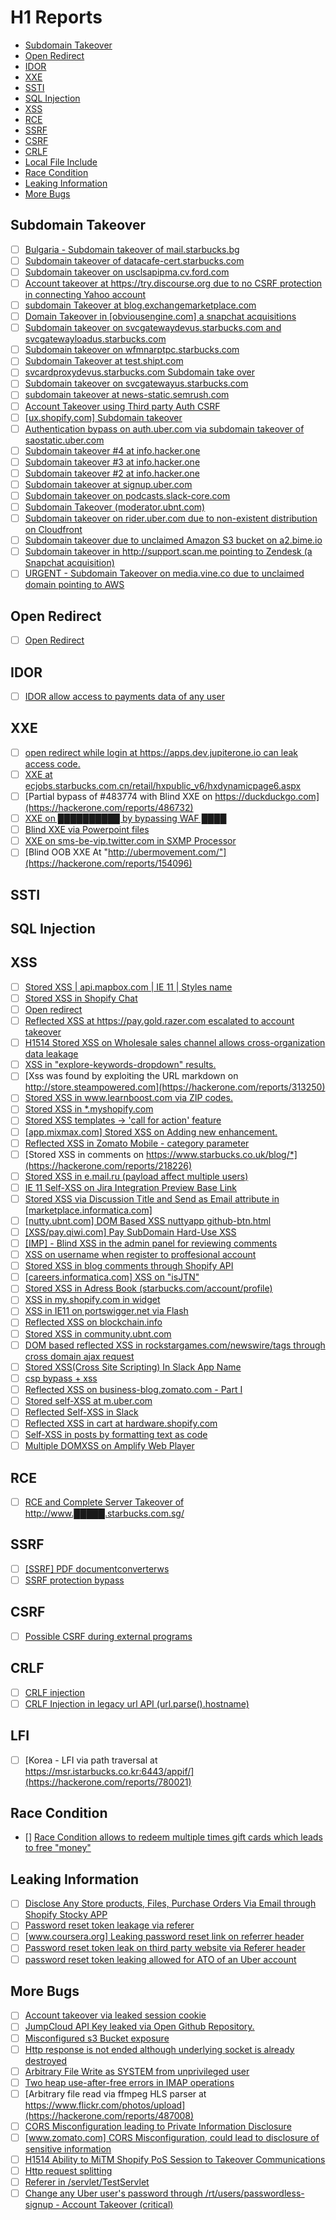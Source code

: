 # H1 Reports

- [Subdomain Takeover](#subdomain-takeover)
- [Open Redirect](#open-redirect)
- [IDOR](#idor)
- [XXE](#xxe)
- [SSTI](#ssti)
- [SQL Injection](#sql-injection)
- [XSS](#xss)    
- [RCE](#rce)
- [SSRF](#ssrf)
- [CSRF](#csrf)
- [CRLF](#crlf)
- [Local File Include](#lfi)
- [Race Condition](#race-condition)
- [Leaking Information](#leaking-information)
- [More Bugs](#more-bugs)

## Subdomain Takeover
- [ ] [Bulgaria - Subdomain takeover of mail.starbucks.bg](https://hackerone.com/reports/736863)
- [ ] [Subdomain takeover of datacafe-cert.starbucks.com](https://hackerone.com/reports/665398)
- [ ] [Subdomain takeover on usclsapipma.cv.ford.com](https://hackerone.com/reports/484420)
- [ ] [Account takeover at https://try.discourse.org due to no CSRF protection in connecting Yahoo account](https://hackerone.com/reports/423022)
- [ ] [subdomain Takeover at blog.exchangemarketplace.com](https://hackerone.com/reports/416474)
- [ ] [Domain Takeover in [obviousengine.com] a snapchat acquisitions](https://hackerone.com/reports/392785)
- [ ] [Subdomain takeover on svcgatewaydevus.starbucks.com and svcgatewayloadus.starbucks.com](https://hackerone.com/reports/383564)
- [ ] [Subdomain takeover on wfmnarptpc.starbucks.com](https://hackerone.com/reports/388622)
- [ ] [Subdomain Takeover at test.shipt.com](https://hackerone.com/reports/387760)
- [ ] [svcardproxydevus.starbucks.com Subdomain take over](https://hackerone.com/reports/380158)
- [ ] [Subdomain takeover on svcgatewayus.starbucks.com](https://hackerone.com/reports/325336)
- [ ] [subdomain takeover at news-static.semrush.com](https://hackerone.com/reports/294201)
- [ ] [Account Takeover using Third party Auth CSRF](https://hackerone.com/reports/225653)
- [ ] [[ux.shopify.com] Subdomain takeover](https://hackerone.com/reports/221631)
- [ ] [Authentication bypass on auth.uber.com via subdomain takeover of saostatic.uber.com](https://hackerone.com/reports/219205)
- [ ] [Subdomain takeover #4 at info.hacker.one](https://hackerone.com/reports/220002)
- [ ] [Subdomain takeover #3 at info.hacker.one](https://hackerone.com/reports/217358)
- [ ] [Subdomain takeover #2 at info.hacker.one](https://hackerone.com/reports/209004)
- [ ] [Subdomain takeover at signup.uber.com](https://hackerone.com/reports/197489)
- [ ] [Subdomain takeover on podcasts.slack-core.com](https://hackerone.com/reports/195350)
- [ ] [Subdomain Takeover (moderator.ubnt.com)](https://hackerone.com/reports/181665)
- [ ] [Subdomain takeover on rider.uber.com due to non-existent distribution on Cloudfront](https://hackerone.com/reports/175070)
- [ ] [Subdomain takeover due to unclaimed Amazon S3 bucket on a2.bime.io](https://hackerone.com/reports/121461)
- [ ] [Subdomain takeover in http://support.scan.me pointing to Zendesk (a Snapchat acquisition)](https://hackerone.com/reports/114134)
- [ ] [URGENT - Subdomain Takeover on media.vine.co due to unclaimed domain pointing to AWS](https://hackerone.com/reports/32825)

## Open Redirect
- [ ] [Open Redirect](https://hackerone.com/reports/504751)

## IDOR
- [ ] [IDOR allow access to payments data of any user](https://hackerone.com/reports/751577)

## XXE
- [ ] [open redirect while login at https://apps.dev.jupiterone.io can leak access code.](https://hackerone.com/reports/591266)
- [ ] [XXE at ecjobs.starbucks.com.cn/retail/hxpublic_v6/hxdynamicpage6.aspx](https://hackerone.com/reports/500515)
- [ ] [Partial bypass of #483774 with Blind XXE on https://duckduckgo.com](https://hackerone.com/reports/486732)
- [ ] [XXE on ██████████ by bypassing WAF ████](https://hackerone.com/reports/433996)
- [ ] [Blind XXE via Powerpoint files](https://hackerone.com/reports/334488)
- [ ] [XXE on sms-be-vip.twitter.com in SXMP Processor](https://hackerone.com/reports/248668)
- [ ] [Blind OOB XXE At "http://ubermovement.com/"](https://hackerone.com/reports/154096)

## SSTI

## SQL Injection

## XSS
- [ ] [Stored XSS | api.mapbox.com | IE 11 | Styles name](https://hackerone.com/reports/763812)
- [ ] [Stored XSS in Shopify Chat](https://hackerone.com/reports/756729)
- [ ] [Open redirect](https://hackerone.com/reports/753399)
- [ ] [Reflected XSS at https://pay.gold.razer.com escalated to account takeover](https://hackerone.com/reports/723060)
- [ ] [H1514 Stored XSS on Wholesale sales channel allows cross-organization data leakage](https://hackerone.com/reports/423454)
- [ ] [XSS in "explore-keywords-dropdown" results.](https://hackerone.com/reports/347567)
- [ ] [Xss was found by exploiting the URL markdown on http://store.steampowered.com](https://hackerone.com/reports/313250)
- [ ] [Stored XSS in www.learnboost.com via ZIP codes.](https://hackerone.com/reports/300812)
- [ ] [Stored XSS in *.myshopify.com](https://hackerone.com/reports/241008)
- [ ] [Stored XSS templates -> 'call for action' feature](https://hackerone.com/reports/237927)
- [ ] [[app.mixmax.com] Stored XSS on Adding new enhancement.](https://hackerone.com/reports/237100)
- [ ] [Reflected XSS in Zomato Mobile - category parameter](https://hackerone.com/reports/230119)
- [ ] [Stored XSS in comments on https://www.starbucks.co.uk/blog/*](https://hackerone.com/reports/218226)
- [ ] [Stored XSS in e.mail.ru (payload affect multiple users)](https://hackerone.com/reports/217007)
- [ ] [IE 11 Self-XSS on Jira Integration Preview Base Link](https://hackerone.com/reports/212721)
- [ ] [Stored XSS via Discussion Title and Send as Email attribute in [marketplace.informatica.com]](https://hackerone.com/reports/203912)
- [ ] [[nutty.ubnt.com] DOM Based XSS nuttyapp github-btn.html](https://hackerone.com/reports/200753)
- [ ] [[XSS/pay.qiwi.com] Pay SubDomain Hard-Use XSS](https://hackerone.com/reports/198251)
- [ ] [[IMP] - Blind XSS in the admin panel for reviewing comments](https://hackerone.com/reports/197337)
- [ ] [XSS on username when register to proffesional account](https://hackerone.com/reports/196989)
- [ ] [Stored XSS in blog comments through Shopify API](https://hackerone.com/reports/192210)
- [ ] [[careers.informatica.com] XSS on "isJTN"](https://hackerone.com/reports/190020)
- [ ] [Stored XSS in Adress Book (starbucks.com/account/profile)](https://hackerone.com/reports/186554)
- [ ] [XSS in my.shopify.com in widget](https://hackerone.com/reports/185826)
- [ ] [XSS in IE11 on portswigger.net via Flash](https://hackerone.com/reports/182160)
- [ ] [Reflected XSS on blockchain.info](https://hackerone.com/reports/179426)
- [ ] [Stored XSS in community.ubnt.com](https://hackerone.com/reports/179164)
- [ ] [DOM based reflected XSS in rockstargames.com/newswire/tags through cross domain ajax request](https://hackerone.com/reports/172843)
- [ ] [Stored XSS(Cross Site Scripting) In Slack App Name](https://hackerone.com/reports/159460)
- [ ] [csp bypass + xss](https://hackerone.com/reports/153666)
- [ ] [Reflected XSS on business-blog.zomato.com - Part I](https://hackerone.com/reports/137905)
- [ ] [Stored self-XSS at m.uber.com](https://hackerone.com/reports/134124)
- [ ] [Reflected Self-XSS in Slack](https://hackerone.com/reports/97683)
- [ ] [Reflected XSS in cart at hardware.shopify.com](https://hackerone.com/reports/95089)
- [ ] [Self-XSS in posts by formatting text as code](https://hackerone.com/reports/89505)
- [ ] [Multiple DOMXSS on Amplify Web Player](https://hackerone.com/reports/88719)

## RCE
- [ ] [RCE and Complete Server Takeover of http://www.█████.starbucks.com.sg/](https://hackerone.com/reports/502758)

## SSRF
- [ ] [[SSRF] PDF documentconverterws](https://hackerone.com/reports/361793)
- [ ] [SSRF protection bypass](https://hackerone.com/reports/736867)
## CSRF
- [ ] [Possible CSRF during external programs](https://hackerone.com/reports/174470)

## CRLF
- [ ] [CRLF injection](https://hackerone.com/reports/446271)
- [ ] [CRLF Injection in legacy url API (url.parse().hostname)](https://hackerone.com/reports/771596)

## LFI
- [ ] [Korea - LFI via path traversal at https://msr.istarbucks.co.kr:6443/appif/](https://hackerone.com/reports/780021)

## Race Condition
- [] [Race Condition allows to redeem multiple times gift cards which leads to free "money"](https://hackerone.com/reports/759247)

## Leaking Information
- [ ] [Disclose Any Store products, Files, Purchase Orders Via Email through Shopify Stocky APP](https://hackerone.com/reports/763994)
- [ ] [Password reset token leakage via referer](https://hackerone.com/reports/342693)
- [ ] [[www.coursera.org] Leaking password reset link on referrer header](https://hackerone.com/reports/303322)
- [ ] [Password reset token leak on third party website via Referer header](https://hackerone.com/reports/272379)
- [ ] [password reset token leaking allowed for ATO of an Uber account](https://hackerone.com/reports/173551)

## More Bugs
- [ ] [Account takeover via leaked session cookie](https://hackerone.com/reports/745324)
- [ ] [JumpCloud API Key leaked via Open Github Repository.](https://hackerone.com/reports/716292)
- [ ] [Misconfigured s3 Bucket exposure](https://hackerone.com/reports/700051)
- [ ] [Http response is not ended although underlying socket is already destroyed](https://hackerone.com/reports/676710)
- [ ] [Arbitrary File Write as SYSTEM from unprivileged user](https://hackerone.com/reports/583184)
- [ ] [Two heap use-after-free errors in IMAP operations](https://hackerone.com/reports/546644)
- [ ] [Arbitrary file read via ffmpeg HLS parser at https://www.flickr.com/photos/upload](https://hackerone.com/reports/487008)
- [ ] [CORS Misconfiguration leading to Private Information Disclosure](https://hackerone.com/reports/430249)
- [ ] [[www.zomato.com] CORS Misconfiguration, could lead to disclosure of sensitive information](https://hackerone.com/reports/426165)
- [ ] [H1514 Ability to MiTM Shopify PoS Session to Takeover Communications](https://hackerone.com/reports/423467)
- [ ] [Http request splitting](https://hackerone.com/reports/409943)
- [ ] [Referer in /servlet/TestServlet](https://hackerone.com/reports/342976)
- [ ] [Change any Uber user's password through /rt/users/passwordless-signup - Account Takeover (critical)](https://hackerone.com/reports/143717)